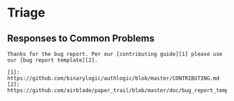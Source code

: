 # Triage

## Responses to Common Problems

```
Thanks for the bug report. Per our [contributing guide][1] please use
our [bug report template][2].

[1]: https://github.com/binarylogic/authlogic/blob/master/CONTRIBUTING.md
[2]: https://github.com/airblade/paper_trail/blob/master/doc/bug_report_template.rb
```
